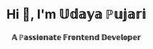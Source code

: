 <h1 align="center">Hi 👋, I'm 𝕌𝕕𝕒𝕪𝕒 ℙ𝕦𝕛𝕒𝕣𝕚</h1>
<h3 align="center">𝔸 ℙ𝕒𝕤𝕤𝕚𝕠𝕟𝕒𝕥𝕖 𝔽𝕣𝕠𝕟𝕥𝕖𝕟𝕕 𝔻𝕖𝕧𝕖𝕝𝕠𝕡𝕖𝕣</h3>
